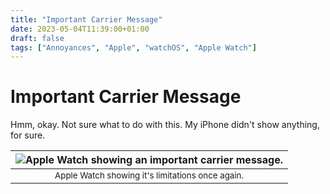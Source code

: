 ```yaml
---
title: "Important Carrier Message"
date: 2023-05-04T11:39:00+01:00
draft: false
tags: ["Annoyances", "Apple", "watchOS", "Apple Watch"]
---
```


# Important Carrier Message
Hmm, okay. Not sure what to do with this. My iPhone didn't show anything, for sure.

| ![Apple Watch showing an important carrier message.](/images/annoyances/apple/apple_watch_carrier_message.jpg) |
|:--:|
| <sub>Apple Watch showing it's limitations once again.|
